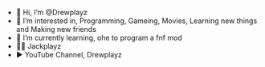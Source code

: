 - 👋 Hi, I’m @Drewplayz
- 👀 I’m interested in, Programming, Gameing, Movies, Learning new things and Making new friends
- 🌱 I’m currently learning, ohe to program a fnf mod
- 🙍‍♂️ Jackplayz
- ▶ YouTube Channel, Drewplayz
